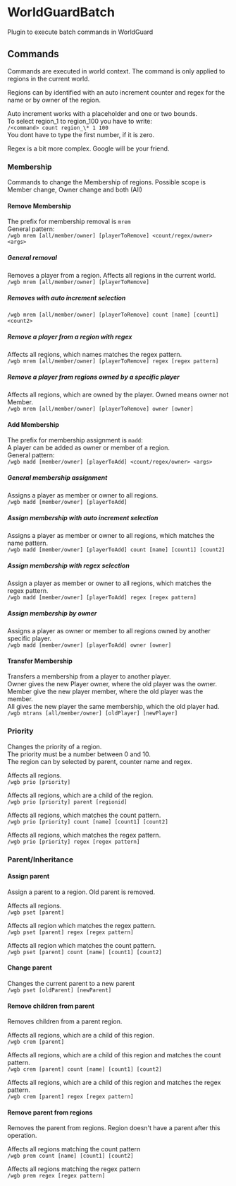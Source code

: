 # WorldGuardBatch

Plugin to execute batch commands in WorldGuard

## Commands
Commands are executed in world context. The command is only applied to regions in the current world.

Regions can by identified with an auto increment counter and regex for the name or by owner of the region.

Auto increment works with a placeholder and one or two bounds.  
To select region_1 to region_100 you have to write:  
`/<command> count region_\* 1 100`  
You dont have to type the first number, if it is zero.

Regex is a bit more complex. Google will be your friend.

### Membership
Commands to change the Membership of regions.
Possible scope is Member change, Owner change and both (All)

#### Remove Membership
The prefix for membership removal is `mrem`  
General pattern:  
`/wgb mrem [all/member/owner] [playerToRemove] <count/regex/owner> <args>`

##### General removal
Removes a player from a region. Affects all regions in the current world.  
`/wgb mrem [all/member/owner] [playerToRemove]`

##### Removes with auto increment selection
`/wgb mrem [all/member/owner] [playerToRemove] count [name] [count1] <count2>`

##### Remove a player from a region with regex
Affects all regions, which names matches the regex pattern.  
`/wgb mrem [all/member/owner] [playerToRemove] regex [regex pattern]`

##### Remove a player from regions owned by a specific player
Affects all regions, which are owned by the player. Owned means owner not Member.  
`/wgb mrem [all/member/owner] [playerToRemove] owner [owner]`


#### Add Membership
The prefix for membership assignment is `madd`:  
A player can be added as owner or member of a region.  
General pattern:  
`/wgb madd [member/owner] [playerToAdd] <count/regex/owner> <args>`

##### General membership assignment
Assigns a player as member or owner to all regions.  
`/wgb madd [member/owner] [playerToAdd]`

##### Assign membership with auto increment selection
Assigns a player as member or owner to all regions, which matches the name pattern.  
`/wgb madd [member/owner] [playerToAdd] count [name] [count1] [count2]`

##### Assign membership with regex selection
Assign a player as member or owner to all regions, which matches the regex pattern.  
`/wgb madd [member/owner] [playerToAdd] regex [regex pattern]`

##### Assign membership by owner
Assigns a player as owner or member to all regions owned by another specific player.  
`/wgb madd [member/owner] [playerToAdd] owner [owner]`


#### Transfer Membership
Transfers a membership from a player to another player.  
Owner gives the new Player owner, where the old player was the owner.  
Member give the new player member, where the old player was the member.  
All gives the new player the same membership, which the old player had.  
`/wgb mtrans [all/member/owner] [oldPlayer] [newPlayer]`


### Priority
Changes the priority of a region.  
The priority must be a number between 0 and 10.  
The region can by selected by parent, counter name and regex.  

Affects all regions.  
`/wgb prio [priority]`

Affects all regions, which are a child of the region.  
`/wgb prio [priority] parent [regionid]`

Affects all regions, which matches the count pattern.  
`/wgb prio [priority] count [name] [count1] [count2]`

Affects all regions, which matches the regex pattern.  
`/wgb prio [priority] regex [regex pattern]`


### Parent/Inheritance
#### Assign parent
Assign a parent to a region. Old parent is removed.  

Affects all regions.  
`/wgb pset [parent]`

Affects all region which matches the regex pattern.  
`/wgb pset [parent] regex [regex pattern]`

Affects all region which matches the count pattern.  
`/wgb pset [parent] count [name] [count1] [count2]`


#### Change parent
Changes the current parent to a new parent  
`/wgb pset [oldParent] [newParent]`

#### Remove children from parent
Removes children from a parent region.

Affects all regions, which are a child of this region.  
`/wgb crem [parent]`

Affects all regions, which are a child of this region and matches the count pattern.  
`/wgb crem [parent] count [name] [count1] [count2]`

Affects all regions, which are a child of this region and matches the regex pattern.  
`/wgb crem [parent] regex [regex pattern]`


#### Remove parent from regions
Removes the parent from regions. Region doesn't have a parent after this operation.

Affects all regions matching the count pattern  
`/wgb prem count [name] [count1] [count2]`

Affects all regions matching the regex pattern  
`/wgb prem regex [regex pattern]`